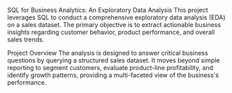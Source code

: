 SQL for Business Analytics: An Exploratory Data Analysis
This project leverages SQL to conduct a comprehensive exploratory data analysis (EDA) on a sales dataset. The primary objective is to extract actionable business insights regarding customer behavior, product performance, and overall sales trends.

Project Overview
The analysis is designed to answer critical business questions by querying a structured sales dataset. It moves beyond simple reporting to segment customers, evaluate product-line profitability, and identify growth patterns, providing a multi-faceted view of the business's performance.
